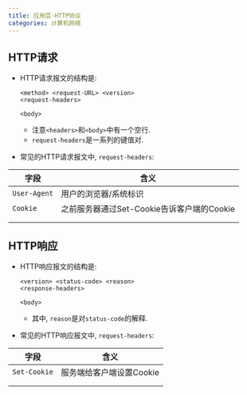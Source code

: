 ```yaml
---
title: 应用层-HTTP协议
categories: 计算机网络
---
```




## HTTP请求

* HTTP请求报文的结构是:

  ```
  <method> <request-URL> <version>
  <request-headers>
  
  <body>
  ```

  * 注意`<headers>`和`<body>`中有一个空行.
  * `request-headers`是一系列的键值对.

* 常见的HTTP请求报文中, `request-headers`:

| 字段         | 含义                                       |
| ------------ | ------------------------------------------ |
| `User-Agent` | 用户的浏览器/系统标识                      |
| `Cookie`     | 之前服务器通过Set-Cookie告诉客户端的Cookie |
|              |                                            |
|              |                                            |



## HTTP响应

* HTTP响应报文的结构是:

  ```
  <version> <status-code> <reason>
  <response-headers>
  
  <body>
  ```

  * 其中, `reason`是对`status-code`的解释.

* 常见的HTTP响应报文中, `request-headers`:

| 字段         | 含义                     |
| ------------ | ------------------------ |
| `Set-Cookie` | 服务端给客户端设置Cookie |
|              |                          |
|              |                          |

